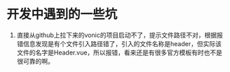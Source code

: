 # 开发中遇到的一些坑

1. 直接从github上拉下来的vonic的项目启动不了，提示文件路径不对，根据报错信息发现是有个文件引入路径错了，引入的文件名称是header，但实际该文件的名字是Header.vue，所以报错，看来还是有很多官方模板有时也不是很可靠的啊。
